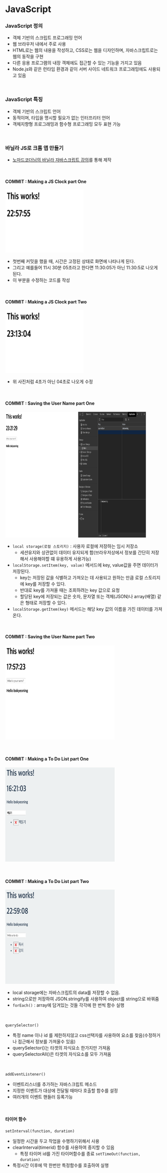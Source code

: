 # JavaScript

### JavaScript 정의
- 객체 기반의 스크립트 프로그래밍 언어
- 웹 브라우저 내에서 주로 사용
- HTML로는 웹의 내용을 작성하고, CSS로는 웹을 디자인하며, 자바스크립트로는 웹의 동작을 구현
- 다른 응용 프로그램의 내장 객체에도 접근할 수 있는 기능을 가지고 있음
- Node.js와 같은 런타임 환경과 같이 서버 사이드 네트워크 프로그래밍에도 사용되고 있음

<br>

### JavaScript 특징
- 객체 기반의 스크립트 언어
- 동적이며, 타입을 명시할 필요가 없는 인터프리터 언어
- 객체지향형 프로그래밍과 함수형 프로그래밍 모두 표현 가능

<br>

### 바닐라 JS로 크롬 앱 만들기
- [노마드코더님의 바닐라 자바스크립트 강의](https://academy.nomadcoders.co/courses/)를 통해 제작

<br>

#### COMMIT : Making a JS Clock part One
<img src="./image/part_one.png" width="250px" height="200px" alt="structure"></img>
- 첫번째 커밋을 했을 때, 시간은 고정된 상태로 화면에 나타나게 된다.
- 그리고 예를들어 11시 30분 05초라고 한다면 11:30:05가 아닌 11:30:5로 나오게 된다.
- 이 부분을 수정하는 코드를 작성

<br>

#### COMMIT : Making a JS Clock part Two
<img src="./image/part_two.png" width="250px" height="200px" alt="structure"></img>
- 위 사진처럼 4초가 아닌 04초로 나오게 수정

<br>

#### COMMIT : Saving the User Name part One
<img src="./image/name_partone.png" width="450px" height="400px" alt="structure"></img>

- `local storage(로컬 스토리지)` : 사용자 로컬에 저장하는 임시 저장소
    - 세션유지와 상관없이 데이터 유지되게 함(브라우저상에서 정보를 간단히 저장해서 사용해야할 떄 유용하게 사용가능)
- `localStorage.setItem(key, value)` 메서드에 key, value값을 주면 데이터가 저장된다.
    - key는 저장된 값을 식별하고 가져오는 데 사용되고 원하는 만큼 로컬 스토리지에 key를 저장할 수 있다. 
    - 반대로 key를 가져올 때는 조회하려는 key 값으로 요청 
    - 할당된 key에 저장되는 값은 숫자, 문자열 또는 객체(JSON)나 array(배열) 같은 형태로 저장할 수 있다.
- `localStorage.getItem(key)` 메서드는 해당 key 값의 이름을 가진 데이터를 가져온다.

<br>

#### COMMIT : Saving the User Name part Two
<img src="./image/name_parttwo.png" width="350px" height="300px" alt="structure"></img>

<br>

#### COMMIT : Making a To Do List part One
<img src="./image/todoList(1).png" width="350px" height="300px" alt="structure"></img>

<br>

#### COMMIT : Making a To Do List part Two
<img src="./image/todoList(2).png" width="350px" height="300px" alt="structure"></img>
- local storage에는 자바스크립트의 data를 저장할 수 없음.
- string으로만 저장하여 JSON.stringify를 사용하여 object를 string으로 바꿔줌
- `forEach()` : array에 담겨있는 것들 각각에 한 번씩 함수 실행

<br>

`querySelector()`
- 특정 name 이나 id 를 제한하지않고 css선택자를 사용하여 요소를 찾음(수정하거나 접근해서 정보를 가져올수 있음)
- querySelector()는 타겟의 자식요소 한가지만 가져옴
- querySelectorAll()은 타겟의 자식요소를 모두 가져옴


<br>

`addEventListener()`
- 이벤트리스너를 추가하는 자바스크립트 메소드
- 지정한 이벤트가 대상에 전달될 때마다 호출할 함수를 설정
- 여러개의 이벤트 핸들러 등록가능

<br>

#### 타이머 함수

`setInterval(function, duration)`
- 일정한 시간을 두고 작업을 수행하기위해서 사용
-  clearInterval(timerid) 함수를 사용하여 중지할 수 있음
    - 특정 타이머 id를 가진 타이머함수를 종료
`setTimeOut(function, duration)`
- 특정시간 이후에 딱 한번만 특정함수를 호출하여 실행

